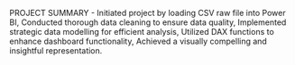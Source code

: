 PROJECT SUMMARY - Initiated project by loading CSV raw file into Power BI, Conducted thorough data cleaning to ensure data quality, Implemented strategic data modelling for efficient analysis, Utilized DAX functions to enhance dashboard functionality, Achieved a visually compelling and insightful representation.
